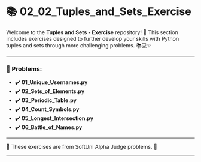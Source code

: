 # 📚 02_02_Tuples_and_Sets_Exercise

Welcome to the **Tuples and Sets - Exercise** repository! 🎉 This section includes exercises designed to further develop
your skills with Python tuples and sets through more challenging problems. 📚💻✨

---

### 📓 Problems:

- ✔️ **01_Unique_Usernames.py**
- ✔️ **02_Sets_of_Elements.py**
- ✔️ **03_Periodic_Table.py**
- ✔️ **04_Count_Symbols.py**
- ✔️ **05_Longest_Intersection.py**
- ✔️ **06_Battle_of_Names.py**

---

🚀 These exercises are from SoftUni Alpha Judge problems. 👋

---
